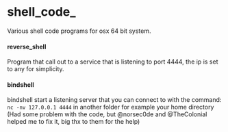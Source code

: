 shell_code_
=============
Various shell code programs for osx 64 bit system.

#### reverse_shell
  Program that call out to a service that is listening to port 4444, the ip is set to any for simplicity.

#### bindshell
  bindshell start a listening server that you can connect to with the command: `nc -nv 127.0.0.1 4444` in another folder for example your home directory
  (Had some problem with the code, but @norsec0de and @TheColonial helped me to fix it, big thx to them for the help)
